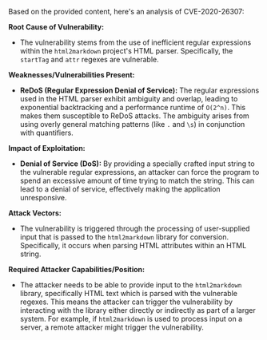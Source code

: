 Based on the provided content, here's an analysis of CVE-2020-26307:

**Root Cause of Vulnerability:**
- The vulnerability stems from the use of inefficient regular expressions within the `html2markdown` project's HTML parser. Specifically, the `startTag` and `attr` regexes are vulnerable.

**Weaknesses/Vulnerabilities Present:**
- **ReDoS (Regular Expression Denial of Service):** The regular expressions used in the HTML parser exhibit ambiguity and overlap, leading to exponential backtracking and a performance runtime of `O(2^n)`. This makes them susceptible to ReDoS attacks. The ambiguity arises from using overly general matching patterns (like `.` and `\s`) in conjunction with quantifiers.

**Impact of Exploitation:**
- **Denial of Service (DoS):** By providing a specially crafted input string to the vulnerable regular expressions, an attacker can force the program to spend an excessive amount of time trying to match the string. This can lead to a denial of service, effectively making the application unresponsive.

**Attack Vectors:**
- The vulnerability is triggered through the processing of user-supplied input that is passed to the `html2markdown` library for conversion. Specifically, it occurs when parsing HTML attributes within an HTML string.

**Required Attacker Capabilities/Position:**
- The attacker needs to be able to provide input to the `html2markdown` library, specifically HTML text which is parsed with the vulnerable regexes. This means the attacker can trigger the vulnerability by interacting with the library either directly or indirectly as part of a larger system. For example, if `html2markdown` is used to process input on a server, a remote attacker might trigger the vulnerability.